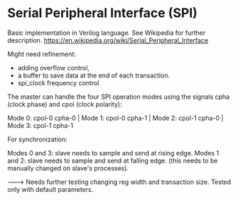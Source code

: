 # Serial Peripheral Interface (SPI)
 Basic implementation in Verilog language.
 See Wikipedia for further description. https://en.wikipedia.org/wiki/Serial_Peripheral_Interface

 Might need refinement:
  - adding overflow control,
  - a buffer to save data at the end of each transaction.
  - spi_clock frequency control

The master can handle the four SPI operation modes using the signals cpha (clock phase) and cpol (clock polarity):

Mode 0: cpol-0 cpha-0 |
Mode 1: cpol-0 cpha-1 |
Mode 2: cpol-1 cpha-0 |
Mode 3: cpol-1 cpha-1 

For synchronization:

Modes 0 and 3: slave needs to sample and send at rising edge.
Modes 1 and 2: slave needs to sample and send at falling edge.
(this needs to be manually changed on slave's processes).

---> Needs further testing changing reg width and transaction size.
Tested only with default parameters.
